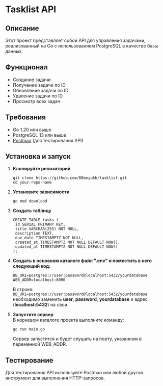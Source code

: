 # Tasklist API

## Описание

Этот проект представляет собой API для управления задачами, реализованный на Go с использованием PostgreSQL в качестве базы данных.

## Функционал

- Создание задачи
- Получение задачи по ID
- Обновление задачи по ID
- Удаление задачи по ID
- Просмотр всех задач

## Требования

- Go 1.20 или выше
- PostgreSQL 13 или выше
- [Postman](https://www.postman.com/) (для тестирования API)

## Установка и запуск

1. **Клонируйте репозиторий**
   ```
   git clone https://github.com/DBenyukh/tasklist.git
   cd your-repo-name
   ```
2. **Установите зависимости**
   ```
   go mod download
   ```

3. **Создать таблицу**
   ```
   CREATE TABLE tasks (
    id SERIAL PRIMARY KEY,
    title VARCHAR(255) NOT NULL,
    description TEXT,
    due_date TIMESTAMPTZ NOT NULL,
    created_at TIMESTAMPTZ NOT NULL DEFAULT NOW(),
    updated_at TIMESTAMPTZ NOT NULL DEFAULT NOW()
   );
   ```
4. **Создать в основном каталоге файл ".env" и поместить в него следующий код:**
   ```
   DB_URI=postgres://user:password@localhost:5432/yourdatabase
   WEB_ADDR=localhost:8090
   ```
   В строке: ```DB_URI=postgres://user:password@localhost:5432/yourdatabase```
   необходимо заменить **user**, **password**, **yourdatabase** и адрес (**localhost:5432**) на свои.

5. **Запустите сервер**\
   В корневом каталоге проекта выполните команду:
   ```
   go run main.go
   ```
   Сервер запустится и будет слушать на порту, указанном в переменной WEB_ADDR.

## Тестирование
Для тестирования API используйте Postman или любой другой инструмент для выполнения HTTP-запросов.
